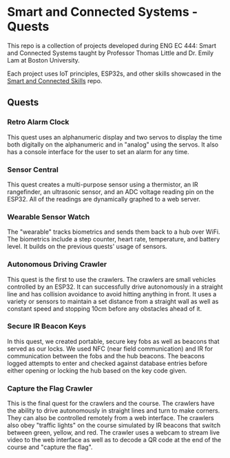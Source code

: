 # Smart and Connected Systems - Quests

This repo is a collection of projects developed during ENG EC 444: Smart and Connected Systems taught by Professor Thomas Little and Dr. Emily Lam at Boston University. 

Each project uses IoT principles, ESP32s, and other skills showcased in the [Smart and Connected Skills](https://github.com/laurajoyerb/Smart-Connected-Skills) repo.

## Quests

### Retro Alarm Clock
This quest uses an alphanumeric display and two servos to display the time both digitally on the alphanumeric and in "analog" using the servos. It also has a console interface for the user to set an alarm for any time. 

### Sensor Central
This quest creates a multi-purpose sensor using a thermistor, an IR rangefinder, an ultrasonic sensor, and an ADC voltage reading pin on the ESP32. All of the readings are dynamically graphed to a web server.

### Wearable Sensor Watch
The "wearable" tracks biometrics and sends them back to a hub over WiFi. The biometrics include a step counter, heart rate, temperature, and battery level. It builds on the previous quests' usage of sensors. 

### Autonomous Driving Crawler
This quest is the first to use the crawlers. The crawlers are small vehicles controlled by an ESP32. It can successfully drive autonomously in a straight line and has collision avoidance to avoid hitting anything in front. It uses a variety or sensors to maintain a set distance from a straight wall as well as constant speed and stopping 10cm before any obstacles ahead of it. 

### Secure IR Beacon Keys
In this quest, we created portable, secure key fobs as well as beacons that served as our locks. We used NFC (near field communication) and IR for communication between the fobs and the hub beacons. The beacons logged attempts to enter and checked against database entries before either opening or locking the hub based on the key code given. 

### Capture the Flag Crawler
This is the final quest for the crawlers and the course. The crawlers have the ability to drive autonomously in straight lines and turn to make corners. They can also be controlled remotely from a web interface. The crawlers also obey "traffic lights" on the course simulated by IR beacons that switch between green, yellow, and red. The crawler uses a webcam to stream live video to the web interface as well as to decode a QR code at the end of the course and "capture the flag".

